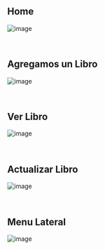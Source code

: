 <h2>Home</h2>

![image](https://github.com/user-attachments/assets/3121f605-b1ae-4c21-92dd-31e120a2fc17)

<br>

<h2>Agregamos un Libro</h2>

![image](https://github.com/user-attachments/assets/9bf54114-d333-4d93-9294-2932505d5bbe)

<br>

<h2>Ver Libro</h2>

![image](https://github.com/user-attachments/assets/40be0548-5515-480a-af75-0e8b9901d84f)

<br>

<h2>Actualizar Libro</h2>

![image](https://github.com/user-attachments/assets/4bef9680-edcb-4839-b8d5-94c59614cf17)

<br>

<h2>Menu Lateral</h2>

![image](https://github.com/user-attachments/assets/8ade8d8c-0b97-4061-a173-ed31726fb902)

<br>
